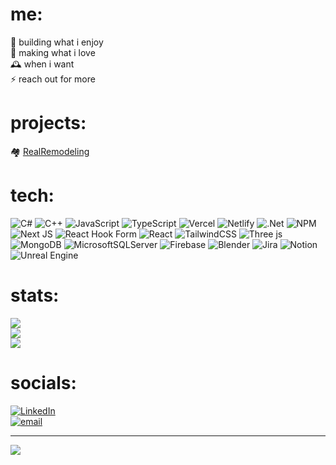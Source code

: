 # me:
💞️ building what i enjoy
<br>
💪 making what i love
<br>
🕰️ when i want
<br>
⚡ reach out for more 

# projects:
🏘️ [RealRemodeling](https://www.realremodelingllc.com/home)

# tech:
![C#](https://img.shields.io/badge/c%23-%23239120.svg?style=plastic&logo=csharp&logoColor=white) ![C++](https://img.shields.io/badge/c++-%2300599C.svg?style=plastic&logo=c%2B%2B&logoColor=white) ![JavaScript](https://img.shields.io/badge/javascript-%23323330.svg?style=plastic&logo=javascript&logoColor=%23F7DF1E) ![TypeScript](https://img.shields.io/badge/typescript-%23007ACC.svg?style=plastic&logo=typescript&logoColor=white) ![Vercel](https://img.shields.io/badge/vercel-%23000000.svg?style=plastic&logo=vercel&logoColor=white) ![Netlify](https://img.shields.io/badge/netlify-%23000000.svg?style=plastic&logo=netlify&logoColor=#00C7B7) ![.Net](https://img.shields.io/badge/.NET-5C2D91?style=plastic&logo=.net&logoColor=white) ![NPM](https://img.shields.io/badge/NPM-%23CB3837.svg?style=plastic&logo=npm&logoColor=white) ![Next JS](https://img.shields.io/badge/Next-black?style=plastic&logo=next.js&logoColor=white) ![React Hook Form](https://img.shields.io/badge/React%20Hook%20Form-%23EC5990.svg?style=plastic&logo=reacthookform&logoColor=white) ![React](https://img.shields.io/badge/react-%2320232a.svg?style=plastic&logo=react&logoColor=%2361DAFB) ![TailwindCSS](https://img.shields.io/badge/tailwindcss-%2338B2AC.svg?style=plastic&logo=tailwind-css&logoColor=white) ![Three js](https://img.shields.io/badge/threejs-black?style=plastic&logo=three.js&logoColor=white) ![MongoDB](https://img.shields.io/badge/MongoDB-%234ea94b.svg?style=plastic&logo=mongodb&logoColor=white) ![MicrosoftSQLServer](https://img.shields.io/badge/Microsoft%20SQL%20Server-CC2927?style=plastic&logo=microsoft%20sql%20server&logoColor=white) ![Firebase](https://img.shields.io/badge/firebase-a08021?style=plastic&logo=firebase&logoColor=ffcd34) ![Blender](https://img.shields.io/badge/blender-%23F5792A.svg?style=plastic&logo=blender&logoColor=white) ![Jira](https://img.shields.io/badge/jira-%230A0FFF.svg?style=plastic&logo=jira&logoColor=white) ![Notion](https://img.shields.io/badge/Notion-%23000000.svg?style=plastic&logo=notion&logoColor=white) ![Unreal Engine](https://img.shields.io/badge/unrealengine-%23313131.svg?style=plastic&logo=unrealengine&logoColor=white)

# stats:
![](https://github-readme-stats.vercel.app/api?username=Villux-NV&theme=tokyonight&hide_border=false&include_all_commits=true&count_private=true)<br/>
![](https://github-readme-streak-stats.herokuapp.com/?user=Villux-NV&theme=tokyonight&hide_border=false)<br/>
![](https://github-readme-stats.vercel.app/api/top-langs/?username=Villux-NV&theme=tokyonight&hide_border=false&include_all_commits=true&count_private=true&layout=compact)

# socials:
[![LinkedIn](https://img.shields.io/badge/LinkedIn-%230077B5.svg?logo=linkedin&logoColor=white)](https://www.linkedin.com/in/nick-villarreal/) 
<br>
[![email](https://img.shields.io/badge/Email-D14836?logo=gmail&logoColor=white)](mailto:nick33v@gmail.com) 

---
[![](https://visitcount.itsvg.in/api?id=Villux-NV&icon=0&color=0)](https://visitcount.itsvg.in)

<!-- Proudly created with GPRM ( https://gprm.itsvg.in ) -->
